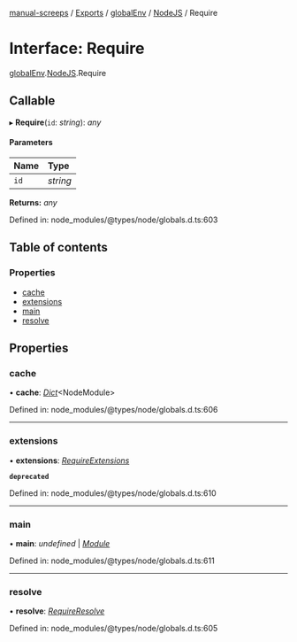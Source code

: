 [manual-screeps](../README.md) / [Exports](../modules.md) / [globalEnv](../modules/globalenv.md) / [NodeJS](../modules/globalenv.nodejs.md) / Require

# Interface: Require

[globalEnv](../modules/globalenv.md).[NodeJS](../modules/globalenv.nodejs.md).Require

## Callable

▸ **Require**(`id`: *string*): *any*

#### Parameters

| Name | Type |
| :------ | :------ |
| `id` | *string* |

**Returns:** *any*

Defined in: node_modules/@types/node/globals.d.ts:603

## Table of contents

### Properties

- [cache](globalenv.nodejs.require.md#cache)
- [extensions](globalenv.nodejs.require.md#extensions)
- [main](globalenv.nodejs.require.md#main)
- [resolve](globalenv.nodejs.require.md#resolve)

## Properties

### cache

• **cache**: [*Dict*](globalenv.nodejs.dict.md)<NodeModule\>

Defined in: node_modules/@types/node/globals.d.ts:606

___

### extensions

• **extensions**: [*RequireExtensions*](globalenv.nodejs.requireextensions.md)

**`deprecated`**

Defined in: node_modules/@types/node/globals.d.ts:610

___

### main

• **main**: *undefined* \| [*Module*](globalenv.nodejs.module.md)

Defined in: node_modules/@types/node/globals.d.ts:611

___

### resolve

• **resolve**: [*RequireResolve*](globalenv.nodejs.requireresolve.md)

Defined in: node_modules/@types/node/globals.d.ts:605
